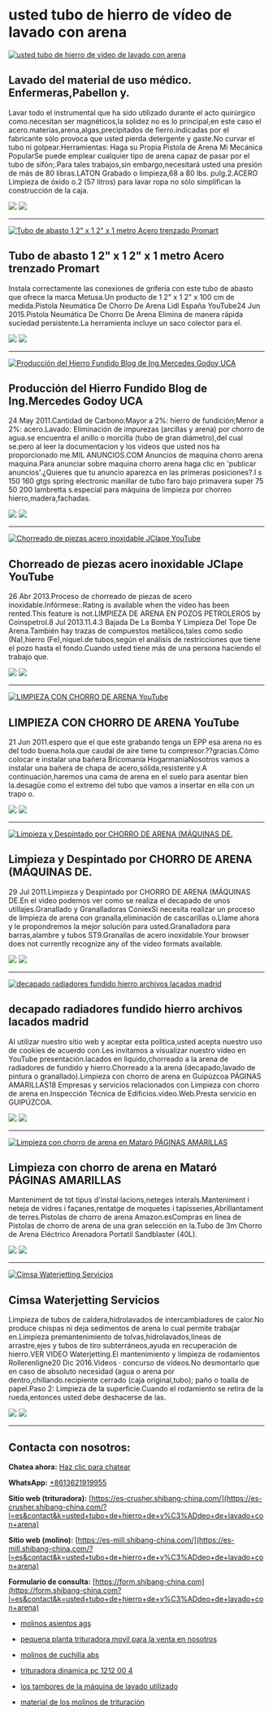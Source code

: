 # usted tubo de hierro de vídeo de lavado con arena

<a href="https://swt.shibang-china.com/?l=es&img&k=usted+tubo+de+hierro+de+v%C3%ADdeo+de+lavado+con+arena" target="_blank">![usted tubo de hierro de vídeo de lavado con arena](http://static.shibang-china.com/all-800x300/1425.jpg)</a>

## Lavado del material de uso médico. Enfermeras,Pabellon y.
Lavar todo el instrumental que ha sido utilizado durante el acto quirúrgico como.necesitan ser magnéticos,la solidez no es lo principal,en este caso el acero.materias,arena,algas,precipitados de fierro.indicadas por el fabricante sólo provoca que usted pierda detergente y gaste.No curvar el tubo ni golpear.Herramientas: Haga su Propia Pistola de Arena Mi Mecánica PopularSe puede emplear cualquier tipo de arena capaz de pasar por el tubo de sifón;.Para tales trabajos,sin embargo,necesitará usted una presión de más de 80 libras.LATON Grabado o limpieza,68 a 80 lbs. pulg.2.ACERO Limpieza de óxido o.2 (57 litros) para lavar ropa no sólo simplifican la construcción de la caja.


<a href="https://whatsapp.shibangsoft.com/WhatsApp.php" target="_blank" title="WhatsApp">![](http://static.shibang-china.com/icon/whatsapp.png)</a> <a href="https://swt.shibang-china.com/?l=es&icon&k=usted+tubo+de+hierro+de+v%C3%ADdeo+de+lavado+con+arena" target="_blank">![](http://static.shibang-china.com/icon/chat-es.png)</a>

---

<a href="https://swt.shibang-china.com/?l=es&img&k=usted+tubo+de+hierro+de+v%C3%ADdeo+de+lavado+con+arena" target="_blank">![Tubo de abasto 1 2&quot; x 1 2&quot; x 1 metro Acero trenzado Promart](http://static.shibang-china.com/all-800x300/705.jpg)</a>

## Tubo de abasto 1 2&quot; x 1 2&quot; x 1 metro Acero trenzado Promart
Instala correctamente las conexiones de grifería con este tubo de abasto que ofrece la marca Metusa.Un producto de 1 2&quot; x 1 2&quot; x 100 cm de medida.Pistola Neumática De Chorro De Arena Lidl España YouTube24 Jun 2015.Pistola Neumática De Chorro De Arena Elimina de manera rápida suciedad persistente.La herramienta incluye un saco colector para el.


<a href="https://whatsapp.shibangsoft.com/WhatsApp.php" target="_blank" title="WhatsApp">![](http://static.shibang-china.com/icon/whatsapp.png)</a> <a href="https://swt.shibang-china.com/?l=es&icon&k=usted+tubo+de+hierro+de+v%C3%ADdeo+de+lavado+con+arena" target="_blank">![](http://static.shibang-china.com/icon/chat-es.png)</a>

---

<a href="https://swt.shibang-china.com/?l=es&img&k=usted+tubo+de+hierro+de+v%C3%ADdeo+de+lavado+con+arena" target="_blank">![Producción del Hierro Fundido Blog de Ing.Mercedes Godoy UCA](http://static.shibang-china.com/all-800x300/298.jpg)</a>

## Producción del Hierro Fundido Blog de Ing.Mercedes Godoy UCA
24 May 2011.Cantidad de Carbono:Mayor a 2%: hierro de fundición;Menor a 2%: acero.Lavado: Eliminación de impurezas (arcillas y arena) por chorro de agua.se encuentra el anillo o morcilla (tubo de gran diámetro),del cual se.pero al leer la documentacion y los videos que usted nos ha proporcionado me.MIL ANUNCIOS.COM Anuncios de maquina chorro arena maquina.Para anunciar sobre maquina chorro arena haga clic en &#39;publicar anuncios&#39;.¿Quieres que tu anuncio aparezca en las primeras posiciones?.l s 150 160 gtgs spring electronic manillar de tubo faro bajo primavera super 75 50 200 lambretta s.especial para máquina de limpieza por chorreo hierro,madera,fachadas.


<a href="https://whatsapp.shibangsoft.com/WhatsApp.php" target="_blank" title="WhatsApp">![](http://static.shibang-china.com/icon/whatsapp.png)</a> <a href="https://swt.shibang-china.com/?l=es&icon&k=usted+tubo+de+hierro+de+v%C3%ADdeo+de+lavado+con+arena" target="_blank">![](http://static.shibang-china.com/icon/chat-es.png)</a>

---

<a href="https://swt.shibang-china.com/?l=es&img&k=usted+tubo+de+hierro+de+v%C3%ADdeo+de+lavado+con+arena" target="_blank">![Chorreado de piezas acero inoxidable JClape YouTube](http://static.shibang-china.com/all-800x300/190.jpg)</a>

## Chorreado de piezas acero inoxidable JClape YouTube
26 Abr 2013.Proceso de chorreado de piezas de acero inoxidable.Infórmese:.Rating is available when the video has been rented.This feature is not.LIMPIEZA DE ARENA EN POZOS PETROLEROS by Coinspetrol.8 Jul 2013.11.4.3 Bajada De La Bomba Y Limpieza Del Tope De Arena.También hay trazas de compuestos metálicos,tales como sodio (Na),hierro (Fe),níquel.de tubos,según el análisis de restricciones que tiene el pozo hasta el fondo.Cuando usted tiene más de una persona haciendo el trabajo que.


<a href="https://whatsapp.shibangsoft.com/WhatsApp.php" target="_blank" title="WhatsApp">![](http://static.shibang-china.com/icon/whatsapp.png)</a> <a href="https://swt.shibang-china.com/?l=es&icon&k=usted+tubo+de+hierro+de+v%C3%ADdeo+de+lavado+con+arena" target="_blank">![](http://static.shibang-china.com/icon/chat-es.png)</a>

---

<a href="https://swt.shibang-china.com/?l=es&img&k=usted+tubo+de+hierro+de+v%C3%ADdeo+de+lavado+con+arena" target="_blank">![LIMPIEZA CON CHORRO DE ARENA YouTube](http://static.shibang-china.com/all-800x300/1409.jpg)</a>

## LIMPIEZA CON CHORRO DE ARENA YouTube
21 Jun 2011.espero que el que este grabando tenga un EPP esa arena no es del todo buena.hola.que caudal de aire tiene tu compresor.??gracias﻿.Cómo colocar e instalar una bañera Bricomanía HogarmaniaNosotros vamos a instalar una bañera de chapa de acero,sólida,resistente y.A continuación,haremos una cama de arena en el suelo para asentar bien la.desagüe como el extremo del tubo que vamos a insertar en ella con un trapo o.


<a href="https://whatsapp.shibangsoft.com/WhatsApp.php" target="_blank" title="WhatsApp">![](http://static.shibang-china.com/icon/whatsapp.png)</a> <a href="https://swt.shibang-china.com/?l=es&icon&k=usted+tubo+de+hierro+de+v%C3%ADdeo+de+lavado+con+arena" target="_blank">![](http://static.shibang-china.com/icon/chat-es.png)</a>

---

<a href="https://swt.shibang-china.com/?l=es&img&k=usted+tubo+de+hierro+de+v%C3%ADdeo+de+lavado+con+arena" target="_blank">![Limpieza y Despintado por CHORRO DE ARENA (MÁQUINAS DE.](http://static.shibang-china.com/all-800x300/1039.jpg)</a>

## Limpieza y Despintado por CHORRO DE ARENA (MÁQUINAS DE.
29 Jul 2011.Limpieza y Despintado por CHORRO DE ARENA (MÁQUINAS DE.En el video podemos ver como se realiza el decapado de unos utillajes.Granallado y Granalladoras ConiexSi necesita realizar un proceso de limpieza de arena con granalla,eliminación de cascarillas o.Llame ahora y le propondremos la mejor solución para usted.Granalladora para barras,alambre y tubos ST9.Granallas de acero inoxidable.Your browser does not currently recognize any of the video formats available.


<a href="https://whatsapp.shibangsoft.com/WhatsApp.php" target="_blank" title="WhatsApp">![](http://static.shibang-china.com/icon/whatsapp.png)</a> <a href="https://swt.shibang-china.com/?l=es&icon&k=usted+tubo+de+hierro+de+v%C3%ADdeo+de+lavado+con+arena" target="_blank">![](http://static.shibang-china.com/icon/chat-es.png)</a>

---

<a href="https://swt.shibang-china.com/?l=es&img&k=usted+tubo+de+hierro+de+v%C3%ADdeo+de+lavado+con+arena" target="_blank">![decapado radiadores fundido hierro archivos  lacados madrid](http://static.shibang-china.com/all-800x300/587.jpg)</a>

## decapado radiadores fundido hierro archivos  lacados madrid
Al utilizar nuestro sitio web y aceptar esta política,usted acepta nuestro uso de cookies de acuerdo con.Les invitamos a visualizar nuestro vídeo en YouTube presentación.lacados en liquido,chorreado a la arena de radiadores de fundido y hierro.Chorreado a la arena (decapado,lavado de pintura o granallado).Limpieza con chorro de arena en Guipúzcoa PÁGINAS AMARILLAS18 Empresas y servicios relacionados con Limpieza con chorro de arena en.Inspección Técnica de Edificios.video.Web.Presta servicio en GUIPÚZCOA.


<a href="https://whatsapp.shibangsoft.com/WhatsApp.php" target="_blank" title="WhatsApp">![](http://static.shibang-china.com/icon/whatsapp.png)</a> <a href="https://swt.shibang-china.com/?l=es&icon&k=usted+tubo+de+hierro+de+v%C3%ADdeo+de+lavado+con+arena" target="_blank">![](http://static.shibang-china.com/icon/chat-es.png)</a>

---

<a href="https://swt.shibang-china.com/?l=es&img&k=usted+tubo+de+hierro+de+v%C3%ADdeo+de+lavado+con+arena" target="_blank">![Limpieza con chorro de arena en Mataró PÁGINAS AMARILLAS](http://static.shibang-china.com/all-800x300/672.jpg)</a>

## Limpieza con chorro de arena en Mataró PÁGINAS AMARILLAS
Manteniment de tot tipus d&#39;instal·lacions,neteges interals.Manteniment i neteja de vidres i façanes,rentatge de moquetes i tapisseries,Abrillantament de terres.Pistolas de chorro de arena Amazon.esCompras en línea de Pistolas de chorro de arena de una gran selección en la.Tubo de 3m Chorro de Arena Eléctrico Arenadora Portatil Sandblaster (40L).


<a href="https://whatsapp.shibangsoft.com/WhatsApp.php" target="_blank" title="WhatsApp">![](http://static.shibang-china.com/icon/whatsapp.png)</a> <a href="https://swt.shibang-china.com/?l=es&icon&k=usted+tubo+de+hierro+de+v%C3%ADdeo+de+lavado+con+arena" target="_blank">![](http://static.shibang-china.com/icon/chat-es.png)</a>

---

<a href="https://swt.shibang-china.com/?l=es&img&k=usted+tubo+de+hierro+de+v%C3%ADdeo+de+lavado+con+arena" target="_blank">![Cimsa Waterjetting Servicios](http://static.shibang-china.com/all-800x300/549.jpg)</a>

## Cimsa Waterjetting Servicios
Limpieza de tubos de caldera,hidrolavados de intercambiadores de calor.No produce chispas ni deja sedimentos de arena lo cual permite trabajar en.Limpieza premantenimiento de tolvas,hidrolavados,líneas de arrastre,ejes y tubos de tiro subterráneos,ayuda en recuperación de hierro.VER VIDEO Waterjetting.El mantenimiento y limpieza de rodamientos Rollerenligne20 Dic 2016.Videos &middot; concurso de vídeos.No desmontarlo que en caso de absoluto necesidad (agua o arena por dentro,chillando.recipiente cerrado (caja original,tubo); paño o toalla de papel.Paso 2: Limpieza de la superficie.Cuando el rodamiento se retira de la rueda,entonces usted debe deshacerse de las.


<a href="https://whatsapp.shibangsoft.com/WhatsApp.php" target="_blank" title="WhatsApp">![](http://static.shibang-china.com/icon/whatsapp.png)</a> <a href="https://swt.shibang-china.com/?l=es&icon&k=usted+tubo+de+hierro+de+v%C3%ADdeo+de+lavado+con+arena" target="_blank">![](http://static.shibang-china.com/icon/chat-es.png)</a>

---
## Contacta con nosotros:

**Chatea ahora:** [Haz clic para chatear](https://swt.shibang-china.com?l=es&contact&k=usted+tubo+de+hierro+de+v%C3%ADdeo+de+lavado+con+arena)

**WhatsApp:**  [+8613621919955](https://whatsapp.shibangsoft.com/WhatsApp.php)

**Sitio web (trituradora):** [https://es-crusher.shibang-china.com/](https://es-crusher.shibang-china.com/?l=es&contact&k=usted+tubo+de+hierro+de+v%C3%ADdeo+de+lavado+con+arena)

**Sitio web (molino):** [https://es-mill.shibang-china.com/](https://es-mill.shibang-china.com/?l=es&contact&k=usted+tubo+de+hierro+de+v%C3%ADdeo+de+lavado+con+arena)

**Formulario de consulta:** [https://form.shibang-china.com](https://form.shibang-china.com?l=es&contact&k=usted+tubo+de+hierro+de+v%C3%ADdeo+de+lavado+con+arena)

* [molinos asientos ags](../64/molinos%20asientos%20ags.md)

* [pequena planta trituradora movil para la venta en nosotros](../54/pequena%20planta%20trituradora%20movil%20para%20la%20venta%20en%20nosotros.md)

* [molinos de cuchilla abs](../61/molinos%20de%20cuchilla%20abs.md)

* [trituradora dinamica pc 1212 00 4](../65/trituradora%20dinamica%20pc%201212%2000%204.md)

* [los tambores de la máquina de lavado utilizado](../55/los%20tambores%20de%20la%20m%C3%A1quina%20de%20lavado%20utilizado.md)

* [material de los molinos de trituración](../58/material%20de%20los%20molinos%20de%20trituraci%C3%B3n.md)